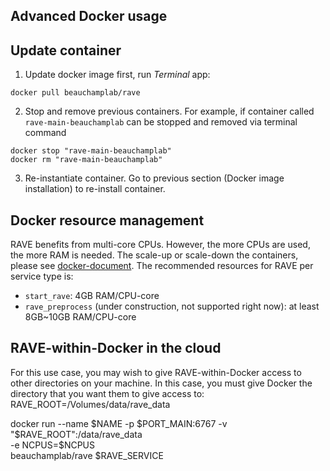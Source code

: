 ## Advanced Docker usage

## Update container

1. Update docker image first, run *Terminal* app:
```
docker pull beauchamplab/rave
```

2. Stop and remove previous containers. For example, if container called `rave-main-beauchamplab` can be stopped and removed via terminal command
```
docker stop "rave-main-beauchamplab"
docker rm "rave-main-beauchamplab"
```

3. Re-instantiate container. Go to previous section (Docker image installation) to re-install container. 


## Docker resource management

RAVE benefits from multi-core CPUs. However, the more CPUs are used, the more RAM is needed. The scale-up or scale-down the containers, please see [docker-document](https://docs.docker.com/config/containers/resource_constraints/). The recommended resources for RAVE per service type is:
* `start_rave`: 4GB RAM/CPU-core
* `rave_preprocess` (under construction, not supported right now): at least 8GB~10GB RAM/CPU-core



## RAVE-within-Docker in the cloud

For this use case, you may wish to give RAVE-within-Docker access to other directories on your machine. In this case, you must give Docker the directory that you want them to give access to:
RAVE_ROOT=/Volumes/data/rave_data

docker run --name $NAME -p $PORT_MAIN:6767 -v "$RAVE_ROOT":/data/rave_data \
  -e NCPUS=$NCPUS \
  beauchamplab/rave $RAVE_SERVICE
```
